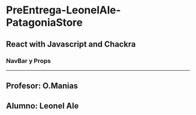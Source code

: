 # PreEntrega-LeonelAle-PatagoniaStore
## React with Javascript and Chackra
### NavBar y Props

---

## Profesor: O.Manias
## Alumno: Leonel Ale


